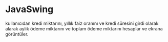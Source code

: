 # JavaSwing
 kullanıcıdan kredi miktarını, yıllık faiz oranını ve kredi süresini girdi olarak alarak aylık ödeme miktarını ve toplam ödeme miktarını hesaplar ve ekrana görüntüler.
